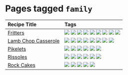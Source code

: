 # Pages tagged `family`

|Recipe Title|Tags
|:---|:---|
|[Fritters](../recipes/fritters.md)|[![](https://img.shields.io/badge/tag-chicken-8ce73b)](../tags/chicken.md) [![](https://img.shields.io/badge/tag-dairy-10cdd6)](../tags/dairy.md) [![](https://img.shields.io/badge/tag-dinner-13fda6)](../tags/dinner.md) [![](https://img.shields.io/badge/tag-family-d4602a)](../tags/family.md) [![](https://img.shields.io/badge/tag-fried-427cd)](../tags/fried.md) [![](https://img.shields.io/badge/tag-ham-8344b1)](../tags/ham.md) [![](https://img.shields.io/badge/tag-lamb-3a4f8e)](../tags/lamb.md) [![](https://img.shields.io/badge/tag-leftovers-91514)](../tags/leftovers.md) [![](https://img.shields.io/badge/tag-vegetables-6984a1)](../tags/vegetables.md)|
|[Lamb Chop Casserole](../recipes/lambchopcasserole.md)|[![](https://img.shields.io/badge/tag-aussie-208450)](../tags/aussie.md) [![](https://img.shields.io/badge/tag-baked-062ab)](../tags/baked.md) [![](https://img.shields.io/badge/tag-battered-1fc54)](../tags/battered.md) [![](https://img.shields.io/badge/tag-casserole-99d437)](../tags/casserole.md) [![](https://img.shields.io/badge/tag-dinner-13fda6)](../tags/dinner.md) [![](https://img.shields.io/badge/tag-family-d4602a)](../tags/family.md) [![](https://img.shields.io/badge/tag-fried-427cd)](../tags/fried.md) [![](https://img.shields.io/badge/tag-lamb-3a4f8e)](../tags/lamb.md)|
|[Pikelets](../recipes/pikelets.md)|[![](https://img.shields.io/badge/tag-breakfast-9d5b24)](../tags/breakfast.md) [![](https://img.shields.io/badge/tag-dairy-10cdd6)](../tags/dairy.md) [![](https://img.shields.io/badge/tag-dessert-9acea8)](../tags/dessert.md) [![](https://img.shields.io/badge/tag-family-d4602a)](../tags/family.md) [![](https://img.shields.io/badge/tag-fried-427cd)](../tags/fried.md) [![](https://img.shields.io/badge/tag-vegetarian-eadebe)](../tags/vegetarian.md)|
|[Rissoles](../recipes/rissoles.md)|[![](https://img.shields.io/badge/tag-aussie-208450)](../tags/aussie.md) [![](https://img.shields.io/badge/tag-beef-e4f90)](../tags/beef.md) [![](https://img.shields.io/badge/tag-dinner-13fda6)](../tags/dinner.md) [![](https://img.shields.io/badge/tag-easy-9fef19)](../tags/easy.md) [![](https://img.shields.io/badge/tag-family-d4602a)](../tags/family.md) [![](https://img.shields.io/badge/tag-fried-427cd)](../tags/fried.md)|
|[Rock Cakes](../recipes/rockcakes.md)|[![](https://img.shields.io/badge/tag-baked-062ab)](../tags/baked.md) [![](https://img.shields.io/badge/tag-dairy-10cdd6)](../tags/dairy.md) [![](https://img.shields.io/badge/tag-family-d4602a)](../tags/family.md) [![](https://img.shields.io/badge/tag-snack-1754e4)](../tags/snack.md) [![](https://img.shields.io/badge/tag-vegetarian-eadebe)](../tags/vegetarian.md)|